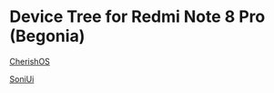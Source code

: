 # Device Tree for Redmi Note 8 Pro (Begonia)


[CherishOS](https://github.com/sasukeuchiha-clan/redmi_begonia/tree/cherish)


[SoniUi](https://github.com/sasukeuchiha-clan/redmi_begonia/tree/soni)
